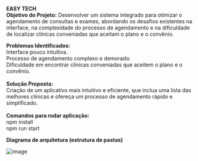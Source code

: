 **EASY TECH**<br/>
**Objetivo do Projeto:** Desenvolver um sistema integrado para otimizar o agendamento de consultas e exames, abordando os desafios existentes na interface, na complexidade do processo de agendamento e na dificuldade de localizar clínicas conveniadas que aceitam o plano e o convênio.<br/>


**Problemas Identificados:**<br/>
Interface pouco intuitiva.<br/>
Processo de agendamento complexo e demorado.<br/>
Dificuldade em encontrar clínicas conveniadas que aceitem o plano e o convênio.<br/>
<br/>
**Solução Proposta:**<br/> 
Criação de um aplicativo mais intuitivo e eficiente, que inclua uma lista das melhores clínicas e ofereça um processo de agendamento rápido e simplificado.<br/>
<br/>
**Comandos para rodar aplicação:**<br/>
npm install <br/>
npm run start


**Diagrama de arquitetura (estrutura de pastas)**

![image](https://github.com/user-attachments/assets/6e78e0c8-e1dd-41b3-a8e7-56cc1d44b8ac)
